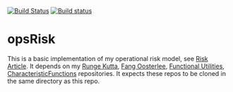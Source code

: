 [![Build Status](https://travis-ci.org/phillyfan1138/opsRisk.svg?branch=master)](https://travis-ci.org/phillyfan1138/opsRisk)
[![Build status](https://ci.appveyor.com/api/projects/status/teg0689hfk5qc5te?svg=true)](https://ci.appveyor.com/project/phillyfan1138/opsrisk)

# opsRisk
This is a basic implementation of my operational risk model, see [Risk Article](http://www.risk.net/journal-operational-risk/2454227/operational-loss-correlated-frequency-and-severity-analytical).  It depends on my <a href="https://github.com/phillyfan1138/RungeKutta">Runge Kutta</a>,  <a href="https://github.com/phillyfan1138/FangOost">Fang Oosterlee</a>,  <a href="https://github.com/phillyfan1138/FunctionalUtilities">Functional Utilities</a>, 
<a href="https://github.com/phillyfan1138/CharacteristicFunctions">CharacteristicFunctions</a> repositories. It expects these repos to be cloned in the same directory as this repo.

